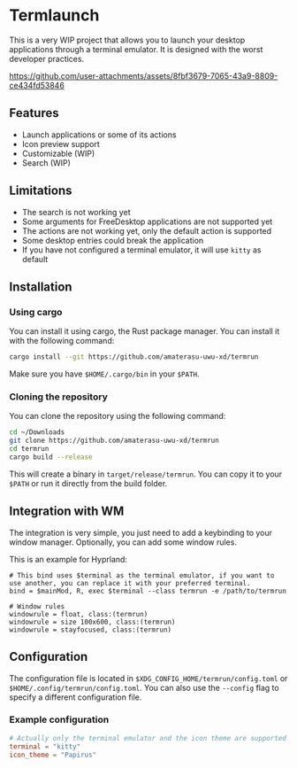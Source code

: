 # Termlaunch

This is a very WIP project that allows you to launch your desktop applications through a terminal emulator. It is designed with the worst developer practices.

https://github.com/user-attachments/assets/8fbf3679-7065-43a9-8809-ce434fd53846

## Features
- Launch applications or some of its actions
- Icon preview support
- Customizable (WIP)
- Search (WIP)
  
## Limitations
- The search is not working yet
- Some arguments for FreeDesktop applications are not supported yet
- The actions are not working yet, only the default action is supported
- Some desktop entries could break the application
- If you have not configured a terminal emulator, it will use `kitty` as default

## Installation

### Using cargo
You can install it using cargo, the Rust package manager. You can install it with the following command:

```bash
cargo install --git https://github.com/amaterasu-uwu-xd/termrun
```

Make sure you have `$HOME/.cargo/bin` in your `$PATH`. 


### Cloning the repository
You can clone the repository using the following command:    
```bash
cd ~/Downloads
git clone https://github.com/amaterasu-uwu-xd/termrun
cd termrun
cargo build --release
```

This will create a binary in `target/release/termrun`. You can copy it to your `$PATH` or run it directly from the build folder.

## Integration with WM
The integration is very simple, you just need to add a keybinding to your window manager. Optionally, you can add some window rules.

This is an example for Hyprland:

```hyprlang
# This bind uses $terminal as the terminal emulator, if you want to use another, you can replace it with your preferred terminal.
bind = $mainMod, R, exec $terminal --class termrun -e /path/to/termrun

# Window rules
windowrule = float, class:(termrun)
windowrule = size 100x600, class:(termrun)
windowrule = stayfocused, class:(termrun)
```

## Configuration
The configuration file is located in `$XDG_CONFIG_HOME/termrun/config.toml` or `$HOME/.config/termrun/config.toml`. You can also use the `--config` flag to specify a different configuration file.

### Example configuration
```toml
# Actually only the terminal emulator and the icon theme are supported
terminal = "kitty"
icon_theme = "Papirus"
```
